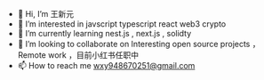 - 👋 Hi, I’m 王新元
- 👀 I’m interested in javscript typescript react web3  crypto
- 🌱 I’m currently learning nest.js , next.js , solidty
- 💞️ I’m looking to collaborate on Interesting open source projects ，Remote work ，目前小红书任职中
- 📫 How to reach me wxy948670251@gmail.com

<!---
wxy is a ✨ special ✨ repository because its `README.md` (this file) appears on your GitHub profile.
You can click the Preview link to take a look at your changes.
--->
